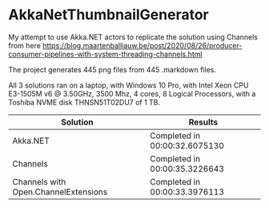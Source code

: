 # AkkaNetThumbnailGenerator

My attempt to use Akka.NET actors to replicate the solution using Channels from here https://blog.maartenballiauw.be/post/2020/08/26/producer-consumer-pipelines-with-system-threading-channels.html

The project generates 445 png files from 445 .markdown files.

All 3 solutions ran on a laptop, with Windows 10 Pro, with
Intel Xeon CPU E3-1505M v6 @ 3.50GHz, 3500 Mhz, 4 cores, 8 Logical Processors,
with a Toshiba NVME disk THNSN51T02DU7 of 1 TB.


|**Solution**|**Results**|
|------------|-----------|
|Akka.NET|Completed in 00:00:32.6075130|
|Channels|Completed in 00:00:35.3226643|
|Channels with Open.ChannelExtensions|Completed in 00:00:33.3976113|